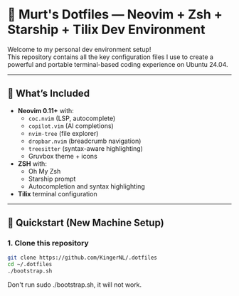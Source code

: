 # 🧠 Murt's Dotfiles — Neovim + Zsh + Starship + Tilix Dev Environment

Welcome to my personal dev environment setup!  
This repository contains all the key configuration files I use to create a powerful and portable terminal-based coding experience on Ubuntu 24.04.

---

## 🧰 What’s Included

- **Neovim 0.11+** with:
  - `coc.nvim` (LSP, autocomplete)
  - `copilot.vim` (AI completions)
  - `nvim-tree` (file explorer)
  - `dropbar.nvim` (breadcrumb navigation)
  - `treesitter` (syntax-aware highlighting)
  - Gruvbox theme + icons
- **ZSH** with:
  - Oh My Zsh
  - Starship prompt
  - Autocompletion and syntax highlighting
- **Tilix** terminal configuration

---

## 🚀 Quickstart (New Machine Setup)

### 1. Clone this repository

```bash
git clone https://github.com/KingerNL/.dotfiles
cd ~/.dotfiles
./bootstrap.sh
```

Don't run sudo ./bootstrap.sh, it will not work.
